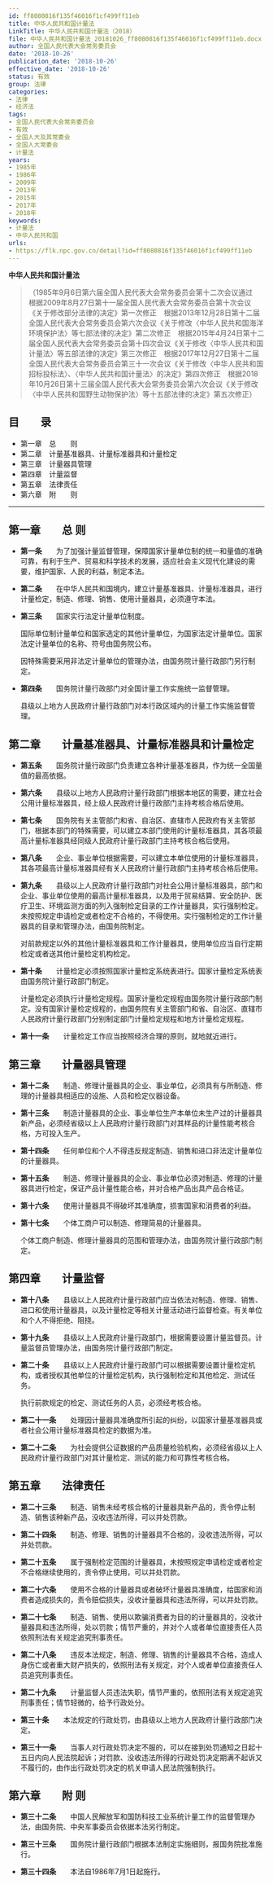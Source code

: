 ```yaml
---
id: ff8080816f135f46016f1cf499ff11eb
title: 中华人民共和国计量法
LinkTitle: 中华人民共和国计量法（2018）
file: 中华人民共和国计量法_20181026_ff8080816f135f46016f1cf499ff11eb.docx
author: 全国人民代表大会常务委员会
date: '2018-10-26'
publication_date: '2018-10-26'
effective_date: '2018-10-26'
status: 有效
group: 法律
categories:
- 法律
- 经济法
tags:
- 全国人民代表大会常务委员会
- 有效
- 全国人大及其常委会
- 全国人大常委会
- 计量法
years:
- 1985年
- 1986年
- 2009年
- 2013年
- 2015年
- 2017年
- 2018年
keywords:
- 计量法
- 中华人民共和国
urls:
- https://flk.npc.gov.cn/detail?id=ff8080816f135f46016f1cf499ff11eb
---
```


**中华人民共和国计量法**

> （1985年9月6日第六届全国人民代表大会常务委员会第十二次会议通过　根据2009年8月27日第十一届全国人民代表大会常务委员会第十次会议《关于修改部分法律的决定》第一次修正　根据2013年12月28日第十二届全国人民代表大会常务委员会第六次会议《关于修改〈中华人民共和国海洋环境保护法〉等七部法律的决定》第二次修正　根据2015年4月24日第十二届全国人民代表大会常务委员会第十四次会议《关于修改〈中华人民共和国计量法〉等五部法律的决定》第三次修正　根据2017年12月27日第十二届全国人民代表大会常务委员会第三十一次会议《关于修改〈中华人民共和国招标投标法〉、〈中华人民共和国计量法〉的决定》第四次修正　根据2018年10月26日第十三届全国人民代表大会常务委员会第六次会议《关于修改〈中华人民共和国野生动物保护法〉等十五部法律的决定》第五次修正）

## 目　　录

- 第一章　总　　则
- 第二章　计量基准器具、计量标准器具和计量检定
- 第三章　计量器具管理
- 第四章　计量监督
- 第五章　法律责任
- 第六章　附　　则

---

## 第一章　　总  则

- **第一条**　　为了加强计量监督管理，保障国家计量单位制的统一和量值的准确可靠，有利于生产、贸易和科学技术的发展，适应社会主义现代化建设的需要，维护国家、人民的利益，制定本法。

- **第二条**　　在中华人民共和国境内，建立计量基准器具、计量标准器具，进行计量检定，制造、修理、销售、使用计量器具，必须遵守本法。

- **第三条**　　国家实行法定计量单位制度。

  国际单位制计量单位和国家选定的其他计量单位，为国家法定计量单位。国家法定计量单位的名称、符号由国务院公布。

  因特殊需要采用非法定计量单位的管理办法，由国务院计量行政部门另行制定。

- **第四条**　　国务院计量行政部门对全国计量工作实施统一监督管理。

  县级以上地方人民政府计量行政部门对本行政区域内的计量工作实施监督管理。

## 第二章　　计量基准器具、计量标准器具和计量检定

- **第五条**　　国务院计量行政部门负责建立各种计量基准器具，作为统一全国量值的最高依据。

- **第六条**　　县级以上地方人民政府计量行政部门根据本地区的需要，建立社会公用计量标准器具，经上级人民政府计量行政部门主持考核合格后使用。

- **第七条**　　国务院有关主管部门和省、自治区、直辖市人民政府有关主管部门，根据本部门的特殊需要，可以建立本部门使用的计量标准器具，其各项最高计量标准器具经同级人民政府计量行政部门主持考核合格后使用。

- **第八条**　　企业、事业单位根据需要，可以建立本单位使用的计量标准器具，其各项最高计量标准器具经有关人民政府计量行政部门主持考核合格后使用。

- **第九条**　　县级以上人民政府计量行政部门对社会公用计量标准器具，部门和企业、事业单位使用的最高计量标准器具，以及用于贸易结算、安全防护、医疗卫生、环境监测方面的列入强制检定目录的工作计量器具，实行强制检定。未按照规定申请检定或者检定不合格的，不得使用。实行强制检定的工作计量器具的目录和管理办法，由国务院制定。

  对前款规定以外的其他计量标准器具和工作计量器具，使用单位应当自行定期检定或者送其他计量检定机构检定。

- **第十条**　　计量检定必须按照国家计量检定系统表进行。国家计量检定系统表由国务院计量行政部门制定。

  计量检定必须执行计量检定规程。国家计量检定规程由国务院计量行政部门制定。没有国家计量检定规程的，由国务院有关主管部门和省、自治区、直辖市人民政府计量行政部门分别制定部门计量检定规程和地方计量检定规程。

- **第十一条**　　计量检定工作应当按照经济合理的原则，就地就近进行。

## 第三章　　计量器具管理

- **第十二条**　　制造、修理计量器具的企业、事业单位，必须具有与所制造、修理的计量器具相适应的设施、人员和检定仪器设备。

- **第十三条**　　制造计量器具的企业、事业单位生产本单位未生产过的计量器具新产品，必须经省级以上人民政府计量行政部门对其样品的计量性能考核合格，方可投入生产。

- **第十四条**　　任何单位和个人不得违反规定制造、销售和进口非法定计量单位的计量器具。

- **第十五条**　　制造、修理计量器具的企业、事业单位必须对制造、修理的计量器具进行检定，保证产品计量性能合格，并对合格产品出具产品合格证。

- **第十六条**　　使用计量器具不得破坏其准确度，损害国家和消费者的利益。

- **第十七条**　　个体工商户可以制造、修理简易的计量器具。

  个体工商户制造、修理计量器具的范围和管理办法，由国务院计量行政部门制定。

## 第四章　　计量监督

- **第十八条**　　县级以上人民政府计量行政部门应当依法对制造、修理、销售、进口和使用计量器具，以及计量检定等相关计量活动进行监督检查。有关单位和个人不得拒绝、阻挠。

- **第十九条**　　县级以上人民政府计量行政部门，根据需要设置计量监督员。计量监督员管理办法，由国务院计量行政部门制定。

- **第二十条**　　县级以上人民政府计量行政部门可以根据需要设置计量检定机构，或者授权其他单位的计量检定机构，执行强制检定和其他检定、测试任务。

  执行前款规定的检定、测试任务的人员，必须经考核合格。

- **第二十一条**　　处理因计量器具准确度所引起的纠纷，以国家计量基准器具或者社会公用计量标准器具检定的数据为准。

- **第二十二条**　　为社会提供公证数据的产品质量检验机构，必须经省级以上人民政府计量行政部门对其计量检定、测试的能力和可靠性考核合格。

## 第五章　　法律责任

- **第二十三条**　　制造、销售未经考核合格的计量器具新产品的，责令停止制造、销售该种新产品，没收违法所得，可以并处罚款。

- **第二十四条**　　制造、修理、销售的计量器具不合格的，没收违法所得，可以并处罚款。

- **第二十五条**　　属于强制检定范围的计量器具，未按照规定申请检定或者检定不合格继续使用的，责令停止使用，可以并处罚款。

- **第二十六条**　　使用不合格的计量器具或者破坏计量器具准确度，给国家和消费者造成损失的，责令赔偿损失，没收计量器具和违法所得，可以并处罚款。

- **第二十七条**　　制造、销售、使用以欺骗消费者为目的的计量器具的，没收计量器具和违法所得，处以罚款；情节严重的，并对个人或者单位直接责任人员依照刑法有关规定追究刑事责任。

- **第二十八条**　　违反本法规定，制造、修理、销售的计量器具不合格，造成人身伤亡或者重大财产损失的，依照刑法有关规定，对个人或者单位直接责任人员追究刑事责任。

- **第二十九条**　　计量监督人员违法失职，情节严重的，依照刑法有关规定追究刑事责任；情节轻微的，给予行政处分。

- **第三十条**　　本法规定的行政处罚，由县级以上地方人民政府计量行政部门决定。

- **第三十一条**　　当事人对行政处罚决定不服的，可以在接到处罚通知之日起十五日内向人民法院起诉；对罚款、没收违法所得的行政处罚决定期满不起诉又不履行的，由作出行政处罚决定的机关申请人民法院强制执行。

## 第六章　　附  则

- **第三十二条**　　中国人民解放军和国防科技工业系统计量工作的监督管理办法，由国务院、中央军事委员会依据本法另行制定。

- **第三十三条**　　国务院计量行政部门根据本法制定实施细则，报国务院批准施行。

- **第三十四条**　　本法自1986年7月1日起施行。

